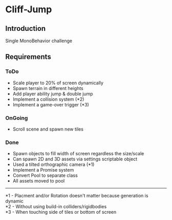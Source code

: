 # Cliff-Jump

## Introduction
Single MonoBehavior challenge

## Requirements

### ToDo
- Scale player to 20% of screen dynamically
- Spawn terrain in different heights
- Add player ability jump & double jump
- Implement a collision system (*2)
- Implement a game-over trigger (*3)

### OnGoing
- Scroll scene and spawn new tiles

### Done
- Spawn objects to fill width of screen regardless the size/scale
- Can spawn 2D and 3D assets via settings scriptable object
- Used a tilted orthographic camera (*1)
- Implement a Promise system
- Convert Pool to separate class
- All assets moved to pool

---

*1 - Placment and/or Rotation doesn't matter because generation is dynamic <br>
*2 - Without using build-in colliders/rigidbodies <br>
*3 - When touching side of tiles or bottom of screen <br>
